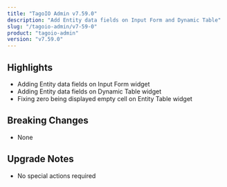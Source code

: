 ```yaml
---
title: "TagoIO Admin v7.59.0"
description: "Add Entity data fields on Input Form and Dynamic Table"
slug: "/tagoio-admin/v7-59-0"
product: "tagoio-admin"
version: "v7.59.0"
---
```


## Highlights

- Adding Entity data fields on Input Form widget
- Adding Entity data fields on Dynamic Table widget
- Fixing zero being displayed empty cell on Entity Table widget

## Breaking Changes

- None

## Upgrade Notes

- No special actions required

